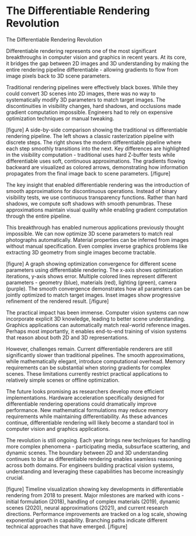 # The Differentiable Rendering Revolution

The Differentiable Rendering Revolution

Differentiable rendering represents one of the most significant breakthroughs in computer vision and graphics in recent years. At its core, it bridges the gap between 2D images and 3D understanding by making the entire rendering pipeline differentiable - allowing gradients to flow from image pixels back to 3D scene parameters.

Traditional rendering pipelines were effectively black boxes. While they could convert 3D scenes into 2D images, there was no way to systematically modify 3D parameters to match target images. The discontinuities in visibility changes, hard shadows, and occlusions made gradient computation impossible. Engineers had to rely on expensive optimization techniques or manual tweaking.

[figure]
A side-by-side comparison showing the traditional vs differentiable rendering pipeline. The left shows a classic rasterization pipeline with discrete steps. The right shows the modern differentiable pipeline where each step smoothly transitions into the next. Key differences are highlighted in the visibility computation - traditional uses hard Z-buffer tests while differentiable uses soft, continuous approximations. The gradients flowing backward are visualized as colored arrows, demonstrating how information propagates from the final image back to scene parameters.
[/figure]

The key insight that enabled differentiable rendering was the introduction of smooth approximations for discontinuous operations. Instead of binary visibility tests, we use continuous transparency functions. Rather than hard shadows, we compute soft shadows with smooth penumbras. These approximations maintain visual quality while enabling gradient computation through the entire pipeline.

This breakthrough has enabled numerous applications previously thought impossible. We can now optimize 3D scene parameters to match real photographs automatically. Material properties can be inferred from images without manual specification. Even complex inverse graphics problems like extracting 3D geometry from single images become tractable.

[figure]
A graph showing optimization convergence for different scene parameters using differentiable rendering. The x-axis shows optimization iterations, y-axis shows error. Multiple colored lines represent different parameters - geometry (blue), materials (red), lighting (green), camera (purple). The smooth convergence demonstrates how all parameters can be jointly optimized to match target images. Inset images show progressive refinement of the rendered result.
[/figure]

The practical impact has been immense. Computer vision systems can now incorporate explicit 3D knowledge, leading to better scene understanding. Graphics applications can automatically match real-world reference images. Perhaps most importantly, it enables end-to-end training of vision systems that reason about both 2D and 3D representations.

However, challenges remain. Current differentiable renderers are still significantly slower than traditional pipelines. The smooth approximations, while mathematically elegant, introduce computational overhead. Memory requirements can be substantial when storing gradients for complex scenes. These limitations currently restrict practical applications to relatively simple scenes or offline optimization.

The future looks promising as researchers develop more efficient implementations. Hardware acceleration specifically designed for differentiable rendering operations could dramatically improve performance. New mathematical formulations may reduce memory requirements while maintaining differentiability. As these advances continue, differentiable rendering will likely become a standard tool in computer vision and graphics applications.

The revolution is still ongoing. Each year brings new techniques for handling more complex phenomena - participating media, subsurface scattering, and dynamic scenes. The boundary between 2D and 3D understanding continues to blur as differentiable rendering enables seamless reasoning across both domains. For engineers building practical vision systems, understanding and leveraging these capabilities has become increasingly crucial.

[figure]
Timeline visualization showing key developments in differentiable rendering from 2018 to present. Major milestones are marked with icons - initial formulation (2018), handling of complex materials (2019), dynamic scenes (2020), neural approximations (2021), and current research directions. Performance improvements are tracked on a log scale, showing exponential growth in capability. Branching paths indicate different technical approaches that have emerged.
[/figure]